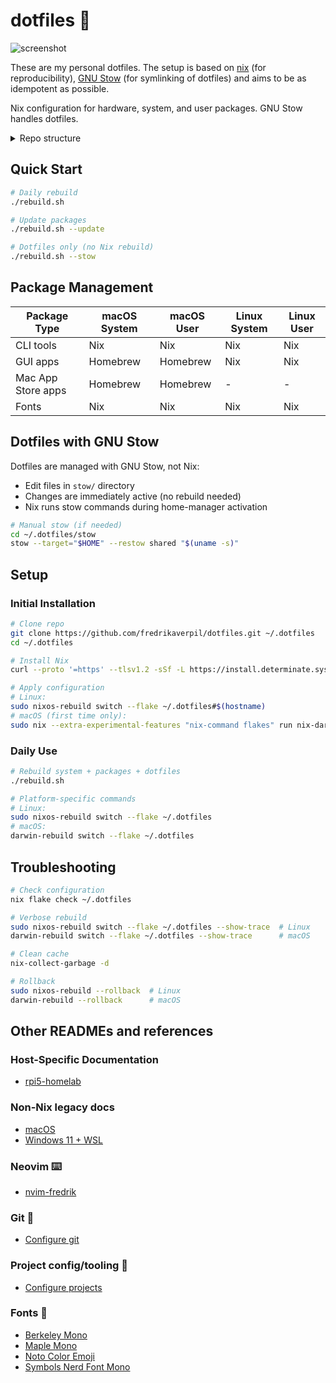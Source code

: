 # dotfiles 🍩

![screenshot](https://github.com/user-attachments/assets/ef833ca0-3d39-4a7c-94af-0f76afb96e6b)

These are my personal dotfiles. The setup is based on [nix](https://nixos.org)
(for reproducibility), [GNU Stow](https://www.gnu.org/software/stow/) (for
symlinking of dotfiles) and aims to be as idempotent as possible.

Nix configuration for hardware, system, and user packages. GNU Stow handles
dotfiles.

<details>
<summary>Repo structure</summary>

```txt
├── nix/             # Nix configurations
│   ├── hosts/       # Host-specific configurations
│   │   └── $host/   # Individual host directory
│   │       ├── configuration.nix    # System settings
│   │       ├── hardware.nix         # Hardware config (optional, for NixOS)
│   │       └── users/
│   │           └── $username.nix    # User config
│   ├── lib/         # Helper functions
│   │   ├── default.nix    # Library entry point
│   │   └── helpers.nix    # mkDarwin, mkRpiNixos functions
│   └── shared/      # Shared configurations
│       ├── users/
│       │   └── default.nix        # Multi-user system
│       ├── system/
│       │   ├── common.nix         # Cross-platform system packages
│       │   ├── darwin.nix         # macOS system config + Homebrew
│       │   └── linux.nix          # Linux system config
│       └── home/
│           ├── common.nix         # Cross-platform user packages
│           ├── darwin.nix         # macOS user config
│           └── linux.nix          # Linux user config
├── nvim-fredrik/    # Neovim configuration
│   ├── after/       # Filetype plugins and queries
│   ├── lua/fredrik/ # Main Neovim config modules
│   └── snippets/    # Code snippets
├── shell/           # Shell configuration
│   ├── bin/         # Custom shell scripts
│   ├── aliases.sh   # Shell aliases
│   ├── exports.sh   # Environment variables
│   └── sourcing.sh  # Shell sourcing logic
├── stow/            # GNU Stow dotfiles
│   ├── shared/      # Cross-platform dotfiles
│   ├── Darwin/      # macOS-specific dotfiles
│   └── Linux/       # Linux-specific dotfiles
└── extras/          # One-off platform-specific extras and legacy configs
```

</details>

## Quick Start

```bash
# Daily rebuild
./rebuild.sh

# Update packages
./rebuild.sh --update

# Dotfiles only (no Nix rebuild)
./rebuild.sh --stow
```

## Package Management

| Package Type       | macOS System | macOS User | Linux System | Linux User |
| ------------------ | ------------ | ---------- | ------------ | ---------- |
| CLI tools          | Nix          | Nix        | Nix          | Nix        |
| GUI apps           | Homebrew     | Homebrew   | Nix          | Nix        |
| Mac App Store apps | Homebrew     | Homebrew   | -            | -          |
| Fonts              | Nix          | Nix        | Nix          | Nix        |

## Dotfiles with GNU Stow

Dotfiles are managed with GNU Stow, not Nix:

- Edit files in `stow/` directory
- Changes are immediately active (no rebuild needed)
- Nix runs stow commands during home-manager activation

```bash
# Manual stow (if needed)
cd ~/.dotfiles/stow
stow --target="$HOME" --restow shared "$(uname -s)"
```

## Setup

### Initial Installation

```bash
# Clone repo
git clone https://github.com/fredrikaverpil/dotfiles.git ~/.dotfiles
cd ~/.dotfiles

# Install Nix
curl --proto '=https' --tlsv1.2 -sSf -L https://install.determinate.systems/nix | sh -s -- install

# Apply configuration
# Linux:
sudo nixos-rebuild switch --flake ~/.dotfiles#$(hostname)
# macOS (first time only):
sudo nix --extra-experimental-features "nix-command flakes" run nix-darwin -- switch --flake ~/.dotfiles#$(hostname)
```

### Daily Use

```bash
# Rebuild system + packages + dotfiles
./rebuild.sh

# Platform-specific commands
# Linux:
sudo nixos-rebuild switch --flake ~/.dotfiles
# macOS:
darwin-rebuild switch --flake ~/.dotfiles
```

## Troubleshooting

```bash
# Check configuration
nix flake check ~/.dotfiles

# Verbose rebuild
sudo nixos-rebuild switch --flake ~/.dotfiles --show-trace  # Linux
darwin-rebuild switch --flake ~/.dotfiles --show-trace      # macOS

# Clean cache
nix-collect-garbage -d

# Rollback
sudo nixos-rebuild --rollback  # Linux
darwin-rebuild --rollback      # macOS
```

## Other READMEs and references

### Host-Specific Documentation

- [rpi5-homelab](nix/README_RPI5-HOMELAB.md)

### Non-Nix legacy docs

- [macOS](extras/darwin/README.md)
- [Windows 11 + WSL](extras/windows/README.md)

### Neovim ⌨️

- [nvim-fredrik](nvim-fredrik/README.md)

### Git 🐙

- [Configure git](extras/README_GIT.md)

### Project config/tooling 🧢

- [Configure projects](extras/README_PROJECT.md)

### Fonts 💯

- [Berkeley Mono](https://berkeleygraphics.com/typefaces/berkeley-mono)
- [Maple Mono](https://github.com/subframe7536/maple-font)
- [Noto Color Emoji](https://fonts.google.com/noto/specimen/Noto+Color+Emoji)
- [Symbols Nerd Font Mono](https://github.com/ryanoasis/nerd-fonts)
